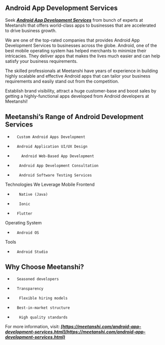 ## Android App Development Services
Seek ***[Android App Development Services](https://meetanshi.com/android-app-development-services.html)*** from bunch of experts at Meetanshi that offers world-class apps to businesses that are accelerated to drive business growth.
 

We are one of the top-rated companies that provides Android App Development Services to businesses across the globe. Android, one of the best mobile operating system has helped merchants to minimize their intricacies. They deliver apps that makes the lives much easier and can help satisfy your business requirements.
 
The skilled professionals at Meetanshi have years of experience in building highly scalable and effective Android apps that can tailor your business requirements and easily stand out from the competition.
 
Establish brand visibility, attract a huge customer-base and boost sales by getting a highly-functional apps developed from Android developers at Meetanshi!
## Meetanshi’s Range of Android Development Services
*       Custom Android Apps Development
*       Android Application UI/UX Design
*         Android Web-Based App Development
*        Android App Development Consultation
*        Android Software Testing Services
Technologies We Leverage
Mobile Frontend
*        Native (Java)
*        Ionic
*       Flutter
 
Operating System
*       Android OS
 
Tools
*       Android Studio
## Why Choose Meetanshi?
*       Seasoned developers
*       Transparency
*        Flexible hiring models
*       Best-in-market structure
*        High quality standards


For more information, visit: ***[https://meetanshi.com/android-app-development-services.html](https://meetanshi.com/android-app-development-services.html)***
 

